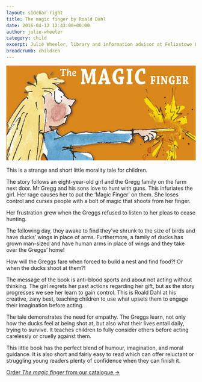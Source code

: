 ```yaml
---
layout: sidebar-right
title: The magic finger by Roald Dahl
date: 2016-04-12 12:43:00+00:00
author: julie-wheeler
category: child
excerpt: Julie Wheeler, library and information advisor at Felixstowe Library, reviews this Roald Dahl morality tale published in 1966, in honour of Felixstowe Library's 50th anniversary.
breadcrumb: children
---
```

![The magic finger by Roald Dahl](/images/featured/featured-the-magic-finger.jpg)

This is a strange and short little morality tale for children.

The story follows an eight-year-old girl and the Gregg family on the farm next door. Mr Gregg and his sons love to hunt with guns. This infuriates the girl. Her rage causes her to put the ‘Magic Finger’ on them. She loses control and curses people with a bolt of magic that shoots from her finger.

Her frustration grew when the Greggs refused to listen to her pleas to cease hunting.

The following day, they awake to find they’ve shrunk to the size of birds and have ducks’ wings in place of arms. Furthermore, a family of ducks has grown man-sized and have human arms in place of wings and they take over the Greggs’ home!

How will the Greggs fare when forced to build a nest and find food?! Or when the ducks shoot at them?!

The message of the book is anti-blood sports and about not acting without thinking. The girl regrets her past actions regarding her gift, but as the story progresses we see her learn to gain control. This is Roald Dahl at his creative, zany best, teaching children to use what upsets them to engage their imagination before acting.

The tale demonstrates the need for empathy. The Greggs learn, not only how the ducks feel at being shot at, but also what their lives entail daily, trying to survive. It teaches children to fully consider others before acting carelessly or cruelly against them.

This little book has the perfect blend of humour, imagination, and moral guidance. It is also short and fairly easy to read which can offer reluctant or struggling young readers plenty of confidence when they can finish it.

[Order <cite>The magic finger</cite> from our catalogue →](https://suffolk.spydus.co.uk/cgi-bin/spydus.exe/ENQ/OPAC/BIBENQ/6311857?QRY=CTIBIB%3C%20IRN(6388)&QRYTEXT=The%20magic%20finger)
